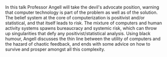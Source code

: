In this talk Professor Angell will take the devil's advocate position,
warning that computer technology is part of the problem as well as of
the solution. The belief system at the core of computerization is
positivist and/or statistical, and that itself leads to risk. The
mixture of computers and human activity systems spawns bureaucracy and
systemic risk, which can throw up singularities that defy any
positivist/statistical analysis. Using black humour, Angell discusses
the thin line between the utility of computers and the hazard of chaotic
feedback, and ends with some advice on how to survive and prosper
amongst all this complexity.